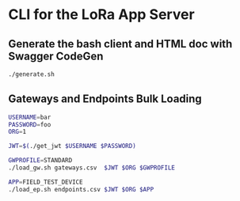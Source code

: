 # CLI for the LoRa App Server

## Generate the bash client and HTML doc with Swagger CodeGen
```bash
./generate.sh
```

## Gateways and Endpoints Bulk Loading

```bash
USERNAME=bar
PASSWORD=foo
ORG=1

JWT=$(./get_jwt $USERNAME $PASSWORD)

GWPROFILE=STANDARD
./load_gw.sh gateways.csv  $JWT $ORG $GWPROFILE

APP=FIELD_TEST_DEVICE
./load_ep.sh endpoints.csv $JWT $ORG $APP
```
